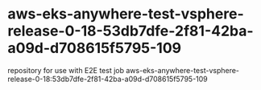 # aws-eks-anywhere-test-vsphere-release-0-18-53db7dfe-2f81-42ba-a09d-d708615f5795-109
repository for use with E2E test job aws-eks-anywhere-test-vsphere-release-0-18:53db7dfe-2f81-42ba-a09d-d708615f5795-109
